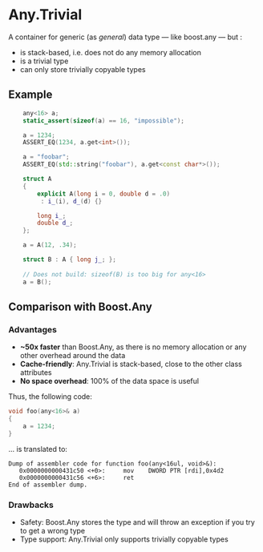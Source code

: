 Any.Trivial
===========
A container for generic (as *general*) data type &mdash; like boost.any &mdash; but :

 - is stack-based, i.e. does not do any memory allocation
 - is a trivial type
 - can only store trivially copyable types


Example
-------

```c++
    any<16> a;
    static_assert(sizeof(a) == 16, "impossible");

    a = 1234;
    ASSERT_EQ(1234, a.get<int>());

    a = "foobar";
    ASSERT_EQ(std::string("foobar"), a.get<const char*>());

    struct A
    {
        explicit A(long i = 0, double d = .0)
         : i_(i), d_(d) {}

        long i_;
        double d_;
    };

    a = A(12, .34);

    struct B : A { long j_; };  
    
    // Does not build: sizeof(B) is too big for any<16>
    a = B();
```


Comparison with Boost.Any
-------------------------

### Advantages
 - **~50x faster** than Boost.Any, as there is no memory allocation or any other overhead around the data
 - **Cache-friendly**: Any.Trivial is stack-based, close to the other class attributes
 - **No space overhead**: 100% of the data space is useful

Thus, the following code:
```c++
void foo(any<16>& a)
{
    a = 1234;
}
```

... is translated to:
```
Dump of assembler code for function foo(any<16ul, void>&):
   0x0000000000431c50 <+0>:     mov    DWORD PTR [rdi],0x4d2
   0x0000000000431c56 <+6>:     ret
End of assembler dump.
```

### Drawbacks
 - Safety: Boost.Any stores the type and will throw an exception if you try to get a wrong type
 - Type support: Any.Trivial only supports trivially copyable types




